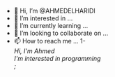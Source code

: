 - 👋 Hi, I’m @AHMEDELHARIDI
- 👀 I’m interested in ...
- 🌱 I’m currently learning ...
- 💞️ I’m looking to collaborate on ...
- 📫 How to reach me ...
1- <br><em> Hi, I'm Ahmed <br> I'm interested in programming<br><em>; 
 
<!---
AHMEDELHARIDI/AHMEDELHARIDI is a ✨ special ✨ repository because its `README.md` (this file) appears on your GitHub profile.
You can click the Preview link to take a look at your changes.
--->
